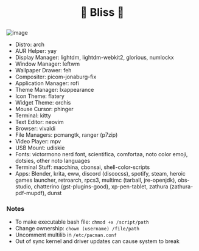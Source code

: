 # <p align="center">🌸 Bliss 🌸</p>
![image](https://user-images.githubusercontent.com/13358601/140627581-fd05e4db-fefc-491e-b4de-3e0cff3916bc.png)

- Distro: arch
- AUR Helper: yay
- Display Manager: lightdm, lightdm-webkit2, glorious, numlockx
- Window Manager: leftwm
- Wallpaper Drawer: feh
- Compositer: picom-jonaburg-fix
- Application Manager: rofi
- Theme Manager: lxappearance
- Icon Theme: flatery
- Widget Theme: orchis
- Mouse Cursor: phinger
- Terminal: kitty
- Text Editor: neovim
- Browser: vivaldi
- File Managers: pcmangtk, ranger (p7zip)
- Video Player: mpv
- USB Mount: udiskie
- Fonts: victormono nerd font, scientifica, comfortaa, noto color emoji, dotsies, other noto languages
- Terminal Stuff: macchina, cbonsai, shell-color-scripts
- Apps: Blender, krita, eww, discord (discocss), spotify, steam, heroic games launcher, retroarch, rpcs3, multimc (tarball, jre-openjdk), obs-studio, chatterino (gst-plugins-good), xp-pen-tablet, zathura (zathura-pdf-mupdf), dunst

### Notes
- To make executable bash file: `chmod +x /script/path`
- Change ownership: `chown (username) /file/path`
- Uncomment multilib in `/etc/pacman.conf`
- Out of sync kernel and driver updates can cause system to break

